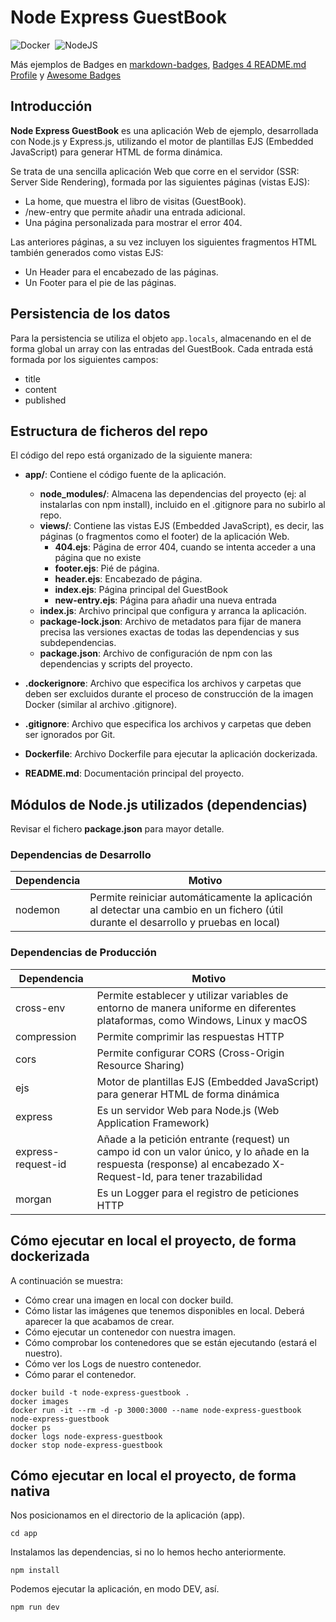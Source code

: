 # Node Express GuestBook

![Docker](https://img.shields.io/badge/Docker-2496ED?style=flat&logo=docker&logoColor=ffffff)&nbsp;
![NodeJS](https://img.shields.io/badge/node.js-6DA55F?style=flat&logo=node.js&logoColor=white)&nbsp;

Más ejemplos de Badges en [markdown-badges](https://ileriayo.github.io/markdown-badges/), [Badges 4 README.md Profile](https://github.com/alexandresanlim/Badges4-README.md-Profile) y [Awesome Badges](https://github.com/Envoy-VC/awesome-badges)

## Introducción

**Node Express GuestBook** es una aplicación Web de ejemplo, desarrollada con Node.js y Express.js, utilizando el motor de plantillas EJS (Embedded JavaScript) para generar HTML de forma dinámica.

Se trata de una sencilla aplicación Web que corre en el servidor (SSR: Server Side Rendering), formada por las siguientes páginas (vistas EJS):

 * La home, que muestra el libro de visitas (GuestBook).
 * /new-entry que permite añadir una entrada adicional.
 * Una página personalizada para mostrar el error 404.

Las anteriores páginas, a su vez incluyen los siguientes fragmentos HTML también generados como vistas EJS:
 * Un Header para el encabezado de las páginas.
 * Un Footer para el pie de las páginas.

## Persistencia de los datos

Para la persistencia se utiliza el objeto `app.locals`, almacenando en el de forma global un array con las entradas del GuestBook. Cada entrada está formada por los siguientes campos:

 * title
 * content
 * published

## Estructura de ficheros del repo

El código del repo está organizado de la siguiente manera:

- **app/**: Contiene el código fuente de la aplicación.
  - **node_modules/**: Almacena las dependencias del proyecto (ej: al instalarlas con npm install), incluido en el .gitignore para no subirlo al repo.
  - **views/**: Contiene las vistas EJS (Embedded JavaScript), es decir, las páginas (o fragmentos como el footer) de la aplicación Web.
    - **404.ejs**: Página de error 404, cuando se intenta acceder a una página que no existe
    - **footer.ejs**: Pié de página.
    - **header.ejs**: Encabezado de página.
    - **index.ejs**: Página principal del GuestBook
    - **new-entry.ejs**: Página para añadir una nueva entrada
  - **index.js**: Archivo principal que configura y arranca la aplicación.
  - **package-lock.json**: Archivo de metadatos para fijar de manera precisa las versiones exactas de todas las dependencias y sus subdependencias.
  - **package.json**: Archivo de configuración de npm con las dependencias y scripts del proyecto.

- **.dockerignore**: Archivo que especifica los archivos y carpetas que deben ser excluidos durante el proceso de construcción de la imagen Docker (similar al archivo .gitignore).
- **.gitignore**: Archivo que especifica los archivos y carpetas que deben ser ignorados por Git.
- **Dockerfile**: Archivo Dockerfile para ejecutar la aplicación dockerizada.
- **README.md**: Documentación principal del proyecto.

## Módulos de Node.js utilizados (dependencias)

Revisar el fichero **package.json** para mayor detalle.

### Dependencias de Desarrollo

| Dependencia               | Motivo
|---------------------------|-------
| nodemon                   | Permite reiniciar automáticamente la aplicación al detectar una cambio en un fichero (útil durante el desarrollo y pruebas en local)

### Dependencias de Producción

| Dependencia         | Motivo
|---------------------|-------
| cross-env           | Permite establecer y utilizar variables de entorno de manera uniforme en diferentes plataformas, como Windows, Linux y macOS
| compression         | Permite comprimir las respuestas HTTP
| cors                | Permite configurar CORS (Cross-Origin Resource Sharing)
| ejs                 | Motor de plantillas EJS (Embedded JavaScript) para generar HTML de forma dinámica
| express             | Es un servidor Web para Node.js (Web Application Framework)
| express-request-id  | Añade a la petición entrante (request) un campo id con un valor único, y lo añade en la respuesta (response) al encabezado X-Request-Id, para tener trazabilidad 
| morgan              | Es un Logger para el registro de peticiones HTTP


## Cómo ejecutar en local el proyecto, de forma dockerizada

A continuación se muestra:

* Cómo crear una imagen en local con docker build.
* Cómo listar las imágenes que tenemos disponibles en local. Deberá aparecer la que acabamos de crear.
* Cómo ejecutar un contenedor con nuestra imagen.
* Cómo comprobar los contenedores que se están ejecutando (estará el nuestro).
* Cómo ver los Logs de nuestro contenedor.
* Cómo parar el contenedor.

```shell
docker build -t node-express-guestbook .
docker images
docker run -it --rm -d -p 3000:3000 --name node-express-guestbook node-express-guestbook
docker ps
docker logs node-express-guestbook
docker stop node-express-guestbook
```

## Cómo ejecutar en local el proyecto, de forma nativa

Nos posicionamos en el directorio de la aplicación (app).

```shell
cd app
```

Instalamos las dependencias, si no lo hemos hecho anteriormente.

```shell
npm install
```

Podemos ejecutar la aplicación, en modo DEV, así.

```shell
npm run dev
```

